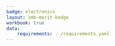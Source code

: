 ```yaml
---
badge: electronics
layout: smb-merit-badge
workbook: true
data:
    requirements: ../requirements.yaml
---
```

